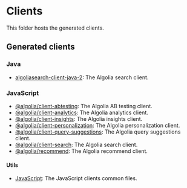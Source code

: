 # Clients

This folder hosts the generated clients.

## Generated clients

### Java

- [algoliasearch-client-java-2](./algoliasearch-client-java-2/): The Algolia search client.

### JavaScript

- [@algolia/client-abtesting](./algoliasearch-client-javascript/client-abtesting/): The Algolia AB testing client.
- [@algolia/client-analytics](./algoliasearch-client-javascript/client-analytics/): The Algolia analytics client.
- [@algolia/client-insights](./algoliasearch-client-javascript/client-insights/): The Algolia insights client.
- [@algolia/client-personalization](./algoliasearch-client-javascript/client-personalization/): The Algolia personalization client.
- [@algolia/client-query-suggestions](./algoliasearch-client-javascript/client-query-suggestions/): The Algolia query suggestions client.
- [@algolia/client-search](./algoliasearch-client-javascript/client-search/): The Algolia search client.
- [@algolia/recommend](./algoliasearch-client-javascript/recommend/): The Algolia recommend client.

#### Utils

- [JavaScript](./algoliasearch-client-javascript/client-common/): The JavaScript clients common files.
